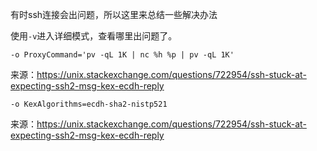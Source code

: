 有时ssh连接会出问题，所以这里来总结一些解决办法

使用`-v`进入详细模式，查看哪里出问题了。


```
-o ProxyCommand='pv -qL 1K | nc %h %p | pv -qL 1K'
```

来源：https://unix.stackexchange.com/questions/722954/ssh-stuck-at-expecting-ssh2-msg-kex-ecdh-reply

```
-o KexAlgorithms=ecdh-sha2-nistp521
```
来源：https://unix.stackexchange.com/questions/722954/ssh-stuck-at-expecting-ssh2-msg-kex-ecdh-reply

